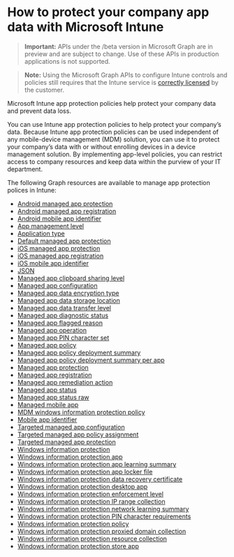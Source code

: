 # How to protect your company app data with Microsoft Intune> **Important:** APIs under the /beta version in Microsoft Graph are in preview and are subject to change. Use of these APIs in production applications is not supported.> **Note:** Using the Microsoft Graph APIs to configure Intune controls and policies still requires that the Intune service is [correctly licensed](https://www.microsoft.com/en-us/cloud-platform/microsoft-intune-pricing) by the customer.Microsoft Intune app protection policies help protect your company data and prevent data loss.You can use Intune app protection policies to help protect your company’s data. Because Intune app protection policies can be used independent of any mobile-device management (MDM) solution, you can use it to protect your company’s data with or without enrolling devices in a device management solution. By implementing app-level policies, you can restrict access to company resources and keep data within the purview of your IT department.The following Graph resources are available to manage app protection polices in Intune:- [Android managed app protection](intune_mam_androidmanagedappprotection.md)- [Android managed app registration](intune_mam_androidmanagedappregistration.md)- [Android mobile app identifier](intune_mam_androidmobileappidentifier.md)- [App management level](intune_mam_appmanagementlevel.md)- [Application type](intune_wip_applicationtype.md)- [Default managed app protection](intune_mam_defaultmanagedappprotection.md)- [iOS managed app protection](intune_mam_iosmanagedappprotection.md)- [iOS managed app registration](intune_mam_iosmanagedappregistration.md)- [iOS mobile app identifier](intune_mam_iosmobileappidentifier.md)- [JSON](intune_mam_json.md)- [Managed app clipboard sharing level](intune_mam_managedappclipboardsharinglevel.md)- [Managed app configuration](intune_mam_managedappconfiguration.md)- [Managed app data encryption type](intune_mam_managedappdataencryptiontype.md)- [Managed app data storage location](intune_mam_managedappdatastoragelocation.md)- [Managed app data transfer level](intune_mam_managedappdatatransferlevel.md)- [Managed app diagnostic status](intune_mam_managedappdiagnosticstatus.md)- [Managed app flagged reason](intune_mam_managedappflaggedreason.md)- [Managed app operation](intune_mam_managedappoperation.md)- [Managed app PIN character set](intune_mam_managedapppincharacterset.md)- [Managed app policy](intune_mam_managedapppolicy.md)- [Managed app policy deployment summary](intune_mam_managedapppolicydeploymentsummary.md)- [Managed app policy deployment summary per app](intune_mam_managedapppolicydeploymentsummaryperapp.md)- [Managed app protection](intune_mam_managedappprotection.md)- [Managed app registration](intune_mam_managedappregistration.md)- [Managed app remediation action](intune_mam_managedappremediationaction.md)- [Managed app status](intune_mam_managedappstatus.md)- [Managed app status raw](intune_mam_managedappstatusraw.md)- [Managed mobile app](intune_mam_managedmobileapp.md)- [MDM windows information protection policy](intune_mam_mdmwindowsinformationprotectionpolicy.md)- [Mobile app identifier](intune_mam_mobileappidentifier.md)- [Targeted managed app configuration](intune_mam_targetedmanagedappconfiguration.md)- [Targeted managed app policy assignment](intune_mam_targetedmanagedapppolicyassignment.md)- [Targeted managed app protection](intune_mam_targetedmanagedappprotection.md)- [Windows information protection](intune_mam_windowsinformationprotection.md)- [Windows information protection app](intune_mam_windowsinformationprotectionapp.md)- [Windows information protection app learning summary](intune_wip_windowsinformationprotectionapplearningsummary.md)- [Windows information protection app locker file](intune_mam_windowsinformationprotectionapplockerfile.md)- [Windows information protection data recovery certificate](intune_mam_windowsinformationprotectiondatarecoverycertificate.md)- [Windows information protection desktop app](intune_mam_windowsinformationprotectiondesktopapp.md)- [Windows information protection enforcement level](intune_mam_windowsinformationprotectionenforcementlevel.md)- [Windows information protection IP range collection](intune_mam_windowsinformationprotectioniprangecollection.md)- [Windows information protection network learning summary](intune_wip_windowsinformationprotectionnetworklearningsummary.md)- [Windows information protection PIN character requirements](intune_mam_windowsinformationprotectionpincharacterrequirements.md)- [Windows information protection policy](intune_mam_windowsinformationprotectionpolicy.md)- [Windows information protection proxied domain collection](intune_mam_windowsinformationprotectionproxieddomaincollection.md)- [Windows information protection resource collection](intune_mam_windowsinformationprotectionresourcecollection.md)- [Windows information protection store app](intune_mam_windowsinformationprotectionstoreapp.md)
